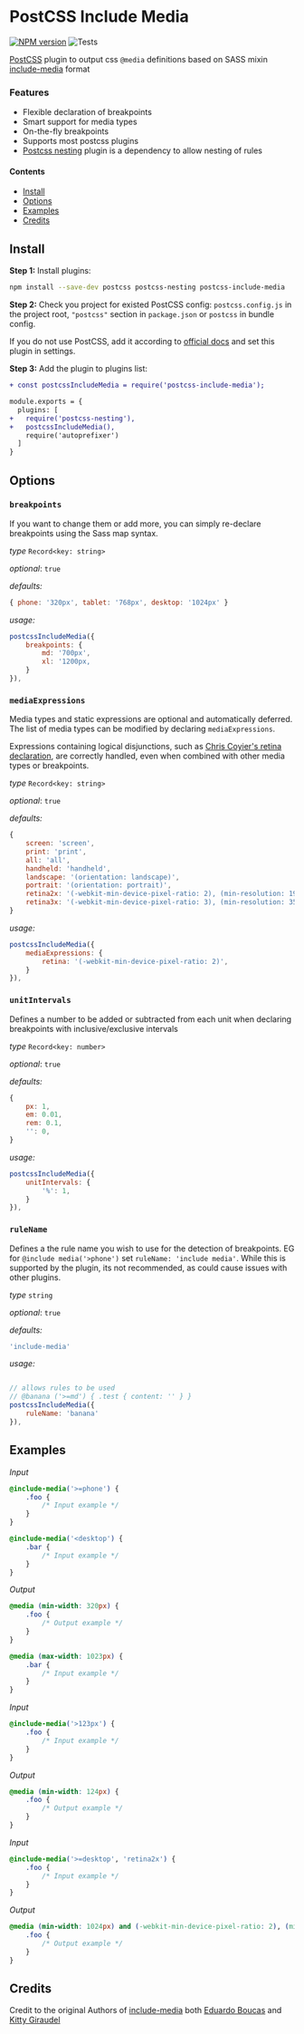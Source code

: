 # PostCSS Include Media

[![NPM version](https://img.shields.io/npm/v/postcss-include-media.svg)](https://www.npmjs.org/package/postcss-include-media) ![Tests](https://github.com/jackmcpickle/postcss-include-media/actions/workflows/test.yml/badge.svg)

[PostCSS] plugin to output css `@media` definitions based on SASS mixin [include-media] format

### Features

- Flexible declaration of breakpoints
- Smart support for media types
- On-the-fly breakpoints
- Supports most postcss plugins
- [Postcss nesting](https://github.com/csstools/postcss-plugins/tree/main/plugins/postcss-nesting) plugin is a dependency to allow nesting of rules

#### Contents
- [Install](#Install)
- [Options](#Options)
- [Examples](#Examples)
- [Credits](#Credits)

## Install

**Step 1:** Install plugins:

```sh
npm install --save-dev postcss postcss-nesting postcss-include-media
```

**Step 2:** Check you project for existed PostCSS config: `postcss.config.js`
in the project root, `"postcss"` section in `package.json`
or `postcss` in bundle config.

If you do not use PostCSS, add it according to [official docs]
and set this plugin in settings.

**Step 3:** Add the plugin to plugins list:

```diff
+ const postcssIncludeMedia = require('postcss-include-media');

module.exports = {
  plugins: [
+   require('postcss-nesting'),
+   postcssIncludeMedia(),
    require('autoprefixer')
  ]
}
```

## Options

### `breakpoints`

If you want to change them or add more, you can simply re-declare breakpoints using the Sass map syntax.

*type* `Record<key: string>`

*optional*: `true`

*defaults:*
```js
{ phone: '320px', tablet: '768px', desktop: '1024px' }
```
*usage:*
```js
postcssIncludeMedia({
    breakpoints: {
        md: '700px',
        xl: '1200px,
    }
}),

```

### `mediaExpressions`
Media types and static expressions are optional and automatically deferred. The list of media types can be modified by declaring `mediaExpressions`.

Expressions containing logical disjunctions, such as [Chris Coyier's retina declaration], are correctly handled, even when combined with other media types or breakpoints.

*type* `Record<key: string>`

*optional*: `true`

*defaults:*
```js
{
    screen: 'screen',
    print: 'print',
    all: 'all',
    handheld: 'handheld',
    landscape: '(orientation: landscape)',
    portrait: '(orientation: portrait)',
    retina2x: '(-webkit-min-device-pixel-ratio: 2), (min-resolution: 192dpi), (min-resolution: 2dppx)',
    retina3x: '(-webkit-min-device-pixel-ratio: 3), (min-resolution: 350dpi), (min-resolution: 3dppx)',
}
```
*usage:*
```js
postcssIncludeMedia({
    mediaExpressions: {
        retina: '(-webkit-min-device-pixel-ratio: 2)',
    }
}),

```

### `unitIntervals`
Defines a number to be added or subtracted from each unit when declaring breakpoints with inclusive/exclusive intervals

*type* `Record<key: number>`

*optional*: `true`

*defaults:*
```js
{
    px: 1,
    em: 0.01,
    rem: 0.1,
    '': 0,
}
```
*usage:*
```js
postcssIncludeMedia({
    unitIntervals: {
        '%': 1,
    }
}),

```

### `ruleName`
Defines a the rule name you wish to use for the detection of breakpoints. EG for `@include media('>phone')` set `ruleName: 'include media'`. While this is supported by the plugin, its not recommended, as could cause issues with other plugins.

*type* `string`

*optional*: `true`

*defaults:*
```js
'include-media'
```
*usage:*
```js

// allows rules to be used
// @banana ('>=md') { .test { content: '' } }
postcssIncludeMedia({
    ruleName: 'banana'
}),

```


## Examples

*Input*
```css
@include-media('>=phone') {
    .foo {
        /* Input example */
    }
}

@include-media('<desktop') {
    .bar {
        /* Input example */
    }
}
```
*Output*
```css
@media (min-width: 320px) {
    .foo {
        /* Output example */
    }
}

@media (max-width: 1023px) {
    .bar {
        /* Input example */
    }
}
```
*Input*
```css
@include-media('>123px') {
    .foo {
        /* Input example */
    }
}
```
*Output*
```css
@media (min-width: 124px) {
    .foo {
        /* Output example */
    }
}

```
*Input*
```css
@include-media('>=desktop', 'retina2x') {
    .foo {
        /* Input example */
    }
}
```
*Output*
```css
@media (min-width: 1024px) and (-webkit-min-device-pixel-ratio: 2), (min-resolution: 192dpi), (min-resolution: 2dppx)  {
    .foo {
        /* Output example */
    }
}

```

## Credits

Credit to the original Authors of [include-media] both [Eduardo Boucas] and [Kitty Giraudel]


[official docs]: https://github.com/postcss/postcss#usage
[PostCSS]: https://github.com/postcss/postcss
[include-media]: https://github.com/eduardoboucas/include-media/
[Eduardo Boucas]: https://github.com/eduardoboucas
[Kitty Giraudel]: https://github.com/KittyGiraudel
[Chris Coyier's retina declaration]: https://css-tricks.com/snippets/css/retina-display-media-query/
